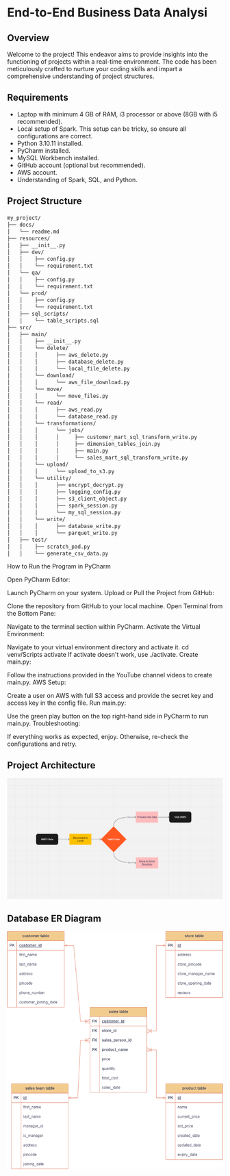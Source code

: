 # End-to-End Business Data Analysi

## Overview

Welcome to the project! This endeavor aims to provide insights into the functioning of projects within a real-time environment. The code has been meticulously crafted to nurture your coding skills and impart a comprehensive understanding of project structures.

## Requirements

- Laptop with minimum 4 GB of RAM, i3 processor or above (8GB with i5 recommended).
- Local setup of Spark. This setup can be tricky, so ensure all configurations are correct.
- Python 3.10.11 installed.
- PyCharm installed.
- MySQL Workbench installed.
- GitHub account (optional but recommended).
- AWS account.
- Understanding of Spark, SQL, and Python.

## Project Structure

```plaintext
my_project/
├── docs/
│   └── readme.md
├── resources/
│   ├── __init__.py
│   ├── dev/
│   │    ├── config.py
│   │    └── requirement.txt
│   └── qa/
│   │    ├── config.py
│   │    └── requirement.txt
│   └── prod/
│   │    ├── config.py
│   │    └── requirement.txt
│   ├── sql_scripts/
│   │    └── table_scripts.sql
├── src/
│   ├── main/
│   │    ├── __init__.py
│   │    └── delete/
│   │    │      ├── aws_delete.py
│   │    │      ├── database_delete.py
│   │    │      └── local_file_delete.py
│   │    └── download/
│   │    │      └── aws_file_download.py
│   │    └── move/
│   │    │      └── move_files.py
│   │    └── read/
│   │    │      ├── aws_read.py
│   │    │      └── database_read.py
│   │    └── transformations/
│   │    │      └── jobs/
│   │    │      │     ├── customer_mart_sql_transform_write.py
│   │    │      │     ├── dimension_tables_join.py
│   │    │      │     ├── main.py
│   │    │      │     └── sales_mart_sql_transform_write.py
│   │    └── upload/
│   │    │      └── upload_to_s3.py
│   │    └── utility/
│   │    │      ├── encrypt_decrypt.py
│   │    │      ├── logging_config.py
│   │    │      ├── s3_client_object.py
│   │    │      ├── spark_session.py
│   │    │      └── my_sql_session.py
│   │    └── write/
│   │    │      ├── database_write.py
│   │    │      └── parquet_write.py
│   ├── test/
│   │    ├── scratch_pad.py
│   │    └── generate_csv_data.py
```

How to Run the Program in PyCharm

Open PyCharm Editor:

Launch PyCharm on your system.
Upload or Pull the Project from GitHub:

Clone the repository from GitHub to your local machine.
Open Terminal from the Bottom Pane:

Navigate to the terminal section within PyCharm.
Activate the Virtual Environment:

Navigate to your virtual environment directory and activate it.
cd venv/Scripts
activate
If activate doesn't work, use ./activate.
Create main.py:

Follow the instructions provided in the YouTube channel videos to create main.py.
AWS Setup:

Create a user on AWS with full S3 access and provide the secret key and access key in the config file.
Run main.py:

Use the green play button on the top right-hand side in PyCharm to run main.py.
Troubleshooting:

If everything works as expected, enjoy. Otherwise, re-check the configurations and retry.

## Project Architecture

<img src="architecture.png">

## Database ER Diagram

<img src="database_schema.drawio.png">
